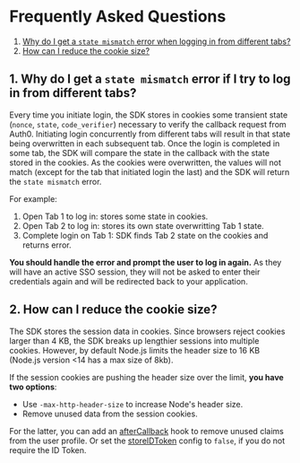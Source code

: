 # Frequently Asked Questions

1. [Why do I get a `state mismatch` error when logging in from different tabs?](#1-why-do-i-get-a-state-mismatch-error-if-i-try-to-log-in-from-different-tabs)
2. [How can I reduce the cookie size?](#2-how-can-i-reduce-the-cookie-size)

## 1. Why do I get a `state mismatch` error if I try to log in from different tabs?

Every time you initiate login, the SDK stores in cookies some transient state (`nonce`, `state`, `code_verifier`) necessary to verify the callback request from Auth0. Initiating login concurrently from different tabs will result in that state being overwritten in each subsequent tab. Once the login is completed in some tab, the SDK will compare the state in the callback with the state stored in the cookies. As the cookies were overwritten, the values will not match (except for the tab that initiated login the last) and the SDK will return the `state mismatch` error.

For example:

1. Open Tab 1 to log in: stores some state in cookies.
2. Open Tab 2 to log in: stores its own state overwritting Tab 1 state.
3. Complete login on Tab 1: SDK finds Tab 2 state on the cookies and returns error.

**You should handle the error and prompt the user to log in again.** As they will have an active SSO session, they will not be asked to enter their credentials again and will be redirected back to your application.

## 2. How can I reduce the cookie size?

The SDK stores the session data in cookies. Since browsers reject cookies larger than 4 KB, the SDK breaks up lengthier sessions into multiple cookies. However, by default Node.js limits the header size to 16 KB (Node.js version <14 has a max size of 8kb).

If the session cookies are pushing the header size over the limit, **you have two options**:

- Use `-max-http-header-size` to increase Node's header size.
- Remove unused data from the session cookies.

For the latter, you can add an [afterCallback](https://auth0.github.io/nextjs-auth0/modules/handlers_callback.html#aftercallback) hook to remove unused claims from the user profile. Or set the [storeIDToken](https://auth0.github.io/nextjs-auth0/interfaces/config.sessionconfig.html#storeidtoken) config to `false`, if you do not require the ID Token.
